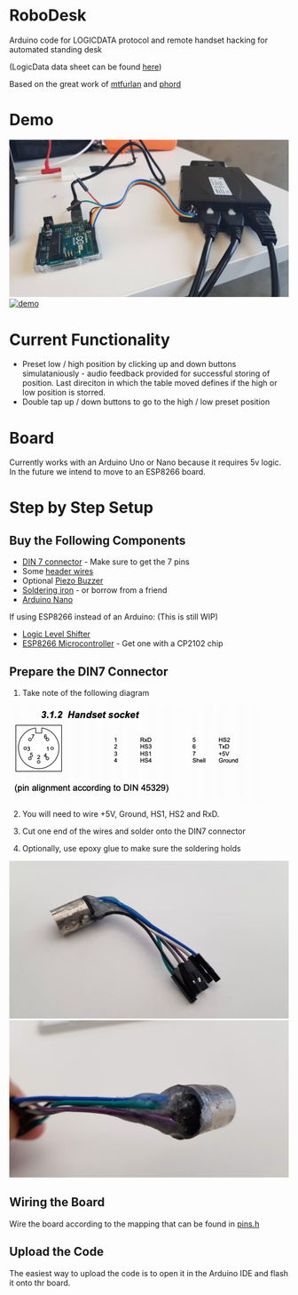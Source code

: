# RoboDesk
Arduino code for LOGICDATA protocol and remote handset hacking for automated standing desk

(LogicData data sheet can be found [here](https://web.archive.org/web/20180514132622/http://www.logicdata.net/wp-content/uploads/2017/05/Datasheet_Compact_English-Rev4.pdf))

Based on the great work of [mtfurlan](https://github.com/mtfurlan/RoboDesk) and [phord](https://github.com/phord/RoboDesk)

# Demo
![demo](https://github.com/talsalmona/RoboDesk/blob/master/demo/photo.jpg)
[![demo](https://img.youtube.com/vi/RAITo_iL8os/0.jpg)](https://www.youtube.com/watch?v=RAITo_iL8os)

# Current Functionality
* Preset low / high position by clicking up and down buttons simulataniously - audio feedback provided for successful storing of position. Last direciton in which the table moved defines if the high or low position is storred.
* Double tap up / down buttons to go to the high / low preset position

# Board
Currently works with an Arduino Uno or Nano because it requires 5v logic.
In the future we intend to move to an ESP8266 board.

# Step by Step Setup
## Buy the Following Components
* [DIN 7 connector](https://www.aliexpress.com/item/OOTDTY-1Pc-Male-Female-DIN-Plug-Socket-Connector-3-4-5-6-7-8-PIN-Chassis/32860020971.html?spm=a2g0s.9042311.0.0.6c234c4djEkykF) - Make sure to get the 7 pins
* Some [header wires](https://www.aliexpress.com/item/40pcs-lot-10cm-2-54mm-1pin-Female-to-Female-jumper-wire-Dupont-cable/32378478740.html?spm=a2g0s.9042311.0.0.6c234c4djEkykF)
* Optional [Piezo Buzzer](https://www.aliexpress.com/item/5pcs-3-V-Active-Buzzer-Electromagnetic-SOT-Laminate-Tube-3-V-Is-The-Real-Thing/32651928778.html?spm=a2g0s.9042311.0.0.27424c4djytNqk)
* [Soldering iron](https://www.aliexpress.com/item/220V-60W-Portable-Electric-Soldering-Iron-Adjustable-Temperature-Solder-Iron-5pcs-Tips-Welding-Repair-Tool-kit/32815385816.html?spm=a2g0s.9042311.0.0.27424c4dAZ936J) - or borrow from a friend
* [Arduino Nano](https://www.aliexpress.com/item/Freeshipping-Nano-3-0-controller-compatible-for-arduino-nano-CH340-USB-driver-NO-CABLE/32341832857.html)

If using ESP8266 instead of an Arduino:
(This is still WIP)
* [Logic Level Shifter](https://www.aliexpress.com/item/Logic-Level-Shifter-Bi-Directional-Four-way-two-way-logic-level-transformation/32473563225.html?spm=a2g0s.9042311.0.0.6c234c4djEkykF)
* [ESP8266 Microcontroller](https://www.aliexpress.com/item/ESP8266-CH340G-NodeMcu-V3-Lua-Wireless-WIFI-Module-Connector-Development-Board-ESP-12E-Micro-USB-ESP8266/32836079459.html?spm=a2g0s.9042311.0.0.6c234c4djEkykF) - Get one with a CP2102 chip

## Prepare the DIN7 Connector
1. Take note of the following diagram 

![DIN7-wiring](https://github.com/talsalmona/RoboDesk/blob/master/demo/din7-layout.png)

2. You will need to wire +5V, Ground, HS1, HS2 and RxD.

3. Cut one end of the wires and solder onto the DIN7 connector

4. Optionally, use epoxy glue to make sure the soldering holds

![DIN7-a](https://github.com/talsalmona/RoboDesk/blob/master/demo/din7a.jpg)
![DIN7-b](https://github.com/talsalmona/RoboDesk/blob/master/demo/din7b.jpg)

## Wiring the Board
Wire the board according to the mapping that can be found in [pins.h](pins.h)

## Upload the Code
The easiest way to upload the code is to open it in the Arduino IDE and flash it onto thr board.

